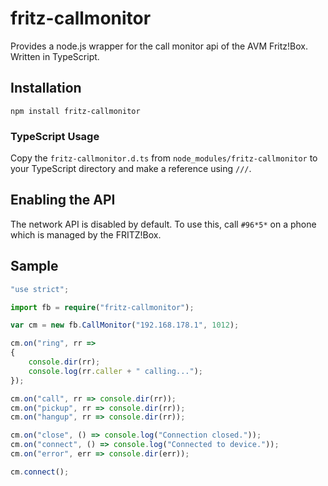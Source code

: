 # fritz-callmonitor
Provides a node.js wrapper for the call monitor api of the AVM Fritz!Box. Written in TypeScript.

## Installation
```
npm install fritz-callmonitor
```

### TypeScript Usage
Copy the `fritz-callmonitor.d.ts` from `node_modules/fritz-callmonitor` to your TypeScript directory and make a reference using `///`.

## Enabling the API
The network API is disabled by default. To use this, call `#96*5*` on a phone which is managed by the FRITZ!Box.

## Sample

```TypeScript
"use strict";

import fb = require("fritz-callmonitor");

var cm = new fb.CallMonitor("192.168.178.1", 1012);

cm.on("ring", rr =>
{
    console.dir(rr);
    console.log(rr.caller + " calling...");
});

cm.on("call", rr => console.dir(rr));
cm.on("pickup", rr => console.dir(rr));
cm.on("hangup", rr => console.dir(rr));

cm.on("close", () => console.log("Connection closed."));
cm.on("connect", () => console.log("Connected to device."));
cm.on("error", err => console.dir(err));

cm.connect();
```
